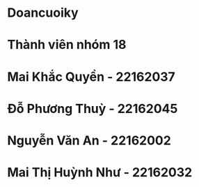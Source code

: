 # Doancuoiky
# Thành viên nhóm 18
# Mai Khắc Quyền - 22162037
# Đỗ Phương Thuỳ - 22162045 
# Nguyễn Văn An - 22162002 
# Mai Thị Huỳnh Như - 22162032 
